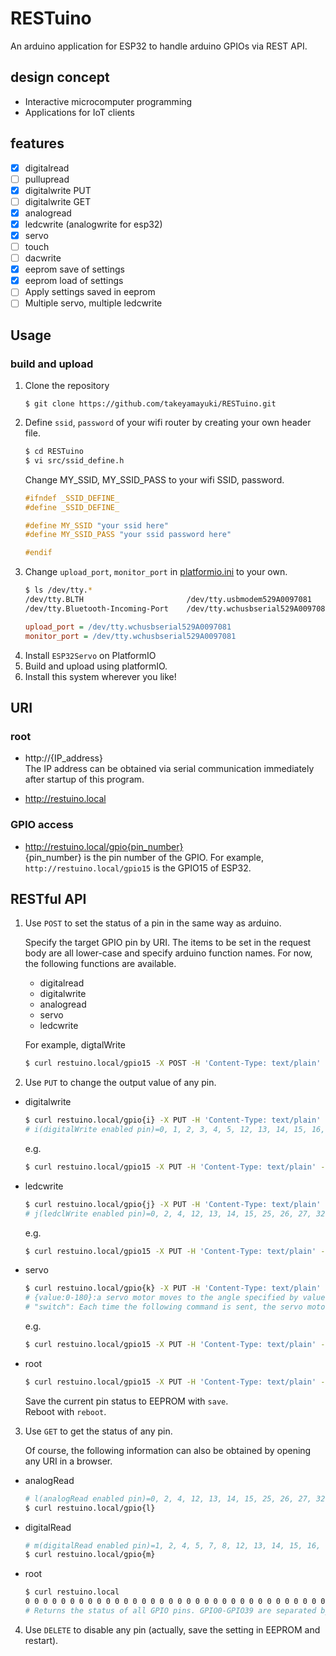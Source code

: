 # RESTuino
An arduino application for ESP32 to handle arduino GPIOs via REST API.

## design concept
- Interactive microcomputer programming
- Applications for IoT clients

## features
- [x] digitalread  
- [ ] pullupread  
- [x] digitalwrite PUT  
- [ ] digitalwrite GET  
- [x] analogread  
- [x] ledcwrite (analogwrite for esp32)  
- [x] servo  
- [ ] touch  
- [ ] dacwrite  
- [x] eeprom save of settings   
- [x] eeprom load of settings   
- [ ] Apply settings saved in eeprom   
- [ ] Multiple servo, multiple ledcwrite   

## Usage

### build and upload
1. Clone the repository
    ```
    $ git clone https://github.com/takeyamayuki/RESTuino.git
    ```
2. Define `ssid`, `password` of your wifi router by creating your own header file.
    ```sh
    $ cd RESTuino
    $ vi src/ssid_define.h
    ``` 
    Change MY_SSID, MY_SSID_PASS to your wifi SSID, password.
    ```cpp
    #ifndef _SSID_DEFINE_
    #define _SSID_DEFINE_

    #define MY_SSID "your ssid here"
    #define MY_SSID_PASS "your ssid password here"

    #endif
    ```
3. Change `upload_port`, `monitor_port` in [platformio.ini](platformio.ini) to your own.
    ```sh
    $ ls /dev/tty.*
    /dev/tty.BLTH				        /dev/tty.usbmodem529A0097081
    /dev/tty.Bluetooth-Incoming-Port	/dev/tty.wchusbserial529A0097081
    ```
    ```platformio.ini
    upload_port = /dev/tty.wchusbserial529A0097081
    monitor_port = /dev/tty.wchusbserial529A0097081
    ```
4. Install `ESP32Servo` on PlatformIO
4. Build and upload using platformIO.
5. Install this system wherever you like!  

## URI
### root
- http://{IP_address}  
    The IP address can be obtained via serial communication immediately after startup of this program.

- http://restuino.local

### GPIO access

- http://restuino.local/gpio{pin_number}   
    {pin_number} is the pin number of the GPIO.  For example, `http://restuino.local/gpio15` is the GPIO15 of ESP32.



## RESTful API
1. Use `POST` to set the status of a pin in the same way as arduino.  

    Specify the target GPIO pin by URI. The items to be set in the request body are all lower-case and specify arduino function names. For now, the following functions are available.  

    - digitalread
    - digitalwrite
    - analogread
    - servo
    - ledcwrite

    For example, digtalWrite
    ```sh
    $ curl restuino.local/gpio15 -X POST -H 'Content-Type: text/plain' -d 'digitalwrite'
    ```

2. Use `PUT` to change the output value of any pin.
- digitalwrite  
    ```sh
    $ curl restuino.local/gpio{i} -X PUT -H 'Content-Type: text/plain' -d 'HIGH|LOW'
    # i(digitalWrite enabled pin)=0, 1, 2, 3, 4, 5, 12, 13, 14, 15, 16, 17, 18, 19, 21, 22, 23, 25, 26, 27, 32, 33
    ```
    e.g.
    ```sh
    $ curl restuino.local/gpio15 -X PUT -H 'Content-Type: text/plain' -d 'LOW'
    ```
- ledcwrite
    ```sh
    $ curl restuino.local/gpio{j} -X PUT -H 'Content-Type: text/plain' -d '{value:0-256}'
    # j(ledclWrite enabled pin)=0, 2, 4, 12, 13, 14, 15, 25, 26, 27, 32, 33
    ```
    e.g.
    ```sh
    $ curl restuino.local/gpio15 -X PUT -H 'Content-Type: text/plain' -d '100'
    ```
- servo
    ```sh
    $ curl restuino.local/gpio{k} -X PUT -H 'Content-Type: text/plain' -d '{value:0-180}|"switch"'
    # {value:0-180}:a servo motor moves to the angle specified by value.
    # "switch": Each time the following command is sent, the servo motor moves back and forth between angle and angle0.
    ```
    e.g.
    ```sh
    $ curl restuino.local/gpio15 -X PUT -H 'Content-Type: text/plain' -d '88'
    ```
- root
    ```sh
    $ curl restuino.local/gpio15 -X PUT -H 'Content-Type: text/plain' -d 'save|reboot'
    ```
    Save the current pin status to EEPROM with `save`.   
    Reboot with `reboot`.

3. Use `GET` to get the status of any pin.  

    Of course, the following information can also be obtained by opening any URI in a browser.
- analogRead
    ```sh
    # l(analogRead enabled pin)=0, 2, 4, 12, 13, 14, 15, 25, 26, 27, 32, 33, 34, 35, 36, 39
    $ curl restuino.local/gpio{l}
    ```

- digitalRead
    ```sh
    # m(digitalRead enabled pin)=1, 2, 4, 5, 7, 8, 12, 13, 14, 15, 16, 17, 18, 19, 21, 22, 23, 25, 26, 27, 32, 33, 34, 35, 36, 37
    $ curl restuino.local/gpio{m}
    ```
- root
    ```sh
    $ curl restuino.local
    0 0 0 0 0 0 0 0 0 0 0 0 0 0 0 0 0 0 0 0 0 0 0 0 0 0 0 0 0 0 0 0 0 0 0 0 0 0 0 0 0 0 0 0 0 0 0 0 0 0
    # Returns the status of all GPIO pins. GPIO0-GPIO39 are separated by spaces.
    ```
4. Use `DELETE` to disable any pin (actually, save the setting in EEPROM and restart).




